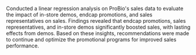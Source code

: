 Conducted a linear regression analysis on ProBio's sales data to evaluate the impact of in-store demos, endcap promotions, and sales representatives on sales. Findings revealed that endcap promotions, sales representatives, and in-store demos significantly boosted sales, with lasting effects from demos. Based on these insights, recommendations were made to continue and optimize the promotional programs for improved sales performance.
